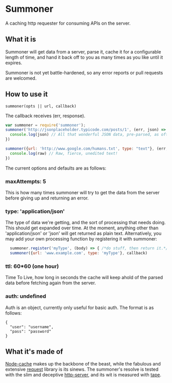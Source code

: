 # Summoner
A caching http requester for consuming APIs on the server.

## What it is
Summoner will get data from a server, parse it, cache it for a configurable length of time, and hand it back off to you as many times as you like until it expires.

Summoner is not yet battle-hardened, so any error reports or pull requests are welcomed.

## How to use it
`summoner(opts || url, callback)`

The callback receives (err, response).

````javascript
var summoner = require('summoner');
summoner('http://jsonplaceholder.typicode.com/posts/1', (err, json) => {
  console.log(json) // All that wonderful JSON data, pre-parsed, as often as you like, almost guilt-free!
})

summoner({url: 'http://www.google.com/humans.txt', type: "text"}, (err, raw) => {
  console.log(raw) // Raw, fierce, unedited text!
})
````
The current options and defaults are as follows:
### maxAttempts: 5
  This is how many times summoner will try to get the data from the server before giving up and returning an error.
### type: 'application/json'
  The type of data we're getting, and the sort of processing that needs doing. This should get expanded over time. At the moment, anything other than 'application/json' or 'json' will get returned as plain text. Alternatively, you may add your own processing function by registering it with summoner:
  ````javascript
    summoner.register('myType', (body) => { /*do stuff, then return it.*/ } )
    summoner({url: 'www.example.com', type: 'myType'}, callback)
  ````
### ttl: 60*60 (one hour)
  Time To Live, how long in seconds the cache will keep ahold of the parsed data before fetching again from the server.
### auth: undefined
  Auth is an object, currently only useful for basic auth. The format is as follows:
````
{
  "user": "username",
  "pass": "password"
}
````


## What it's made of
[Node-cache](https://www.npmjs.com/package/node-cache) makes up the backbone of the beast, while the fabulous and extensive [request](https://www.npmjs.com/package/request) library is its sinews. The summoner's resolve is tested with the slim and deceptive [http-server](https://www.npmjs.com/package/http-server), and its wit is measured with [tape](https://www.npmjs.com/package/tape).
